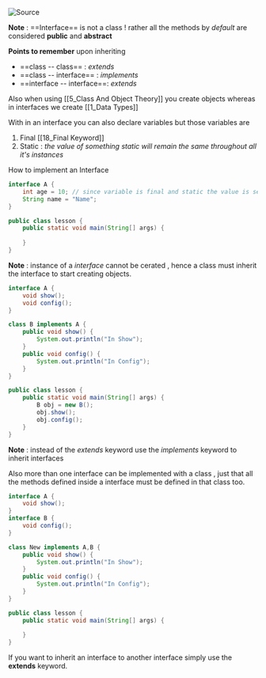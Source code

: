 ![Source](https://youtu.be/AG_7wWFBquQ?list=PLsyeobzWxl7pe_IiTfNyr55kwJPWbgxB5)

**Note** : ==Interface== is not a class ! rather all the methods by *default* are considered **public** and **abstract**

**Points to remember** upon inheriting
- ==class -- class== : *extends*
- ==class -- interface== : *implements*
- ==interface -- interface==: *extends*

Also when using [[5_Class And Object Theory]] you create objects whereas in interfaces we create [[1_Data Types]]

With in an interface you can also declare variables but those variables are
1. Final [[18_Final Keyword]]
2. Static : *the value of something static will remain the same throughout all it's instances*

How to implement an Interface
```java
interface A {
	int age = 10; // since variable is final and static the value is set.
	String name = "Name";
}

public class lesson {
	public static void main(String[] args) {
		
	}
}
```
**Note** : instance of a *interface* cannot be cerated , hence a class must inherit the interface to start creating objects.

```java
interface A {
	void show();
	void config();
}

class B implements A {
	public void show() {
		System.out.println("In Show");
	}
	public void config() {
		System.out.println("In Config");
	}
}

public class lesson {
	public static void main(String[] args) {
		B obj = new B();
		obj.show();
		obj.config();
	}
}
```
**Note** : instead of the *extends* keyword use the *implements* keyword to inherit interfaces

Also more than one interface can be implemented with a class , just that all the methods defined inside a interface must be defined in that class too.
```java
interface A {
	void show();
}
interface B {
	void config();
}

class New implements A,B {
	public void show() {
		System.out.println("In Show");
	}
	public void config() {
		System.out.println("In Config");
	}
}

public class lesson {
	public static void main(String[] args) {
		
	}
}
```

If you want to inherit an interface to another interface simply use the **extends** keyword.